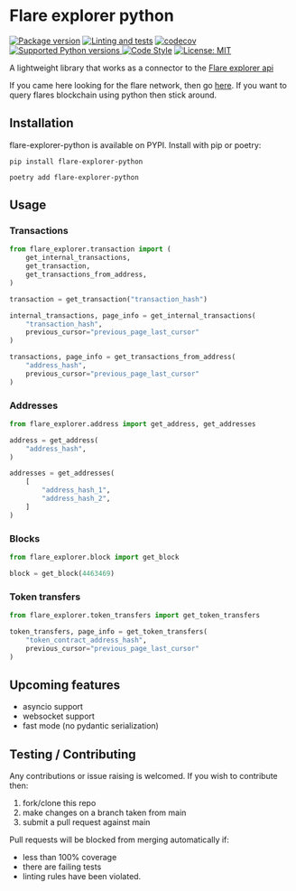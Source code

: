 # Flare explorer python
<a href="https://pypi.org/project/flare-explorer-python" target="_blank"><img src="https://img.shields.io/pypi/v/flare-explorer-python?color=%2334D058&label=pypi%20package" alt="Package version"></a>
[![Linting and tests](https://github.com/james-ecd/flare-explorer-python/actions/workflows/tests-and-linting.yml/badge.svg?branch=main)](https://github.com/james-ecd/flare-explorer-python/actions/workflows/tests-and-linting.yml)
[![codecov](https://codecov.io/gh/james-ecd/flare-explorer-python/branch/main/graph/badge.svg?token=XOBC0UK00V)](https://codecov.io/gh/james-ecd/flare-explorer-python)
<a href="https://pypi.org/project/flare-explorer-python" target="_blank">
    <img src="https://img.shields.io/pypi/pyversions/flare-explorer-python.svg?color=%2334D058" alt="Supported Python versions">
</a>
[![Code Style](https://img.shields.io/badge/code_style-black-black)](https://black.readthedocs.io/en/stable/)
[![License: MIT](https://img.shields.io/badge/License-MIT-yellow.svg)](https://opensource.org/licenses/MIT)

A lightweight library that works as a connector to the [Flare explorer api](https://flare-explorer.flare.network/graphiql)

If you came here looking for the flare network, then go [here](https://flare.network/). If you want to query flares blockchain using python then stick around.

## Installation
flare-explorer-python is available on PYPI. Install with pip or poetry:

```
pip install flare-explorer-python
```
```
poetry add flare-explorer-python
```

## Usage
### Transactions
``` python
from flare_explorer.transaction import (
    get_internal_transactions,
    get_transaction,
    get_transactions_from_address,
)

transaction = get_transaction("transaction_hash")

internal_transactions, page_info = get_internal_transactions(
    "transaction_hash",
    previous_cursor="previous_page_last_cursor"
)

transactions, page_info = get_transactions_from_address(
    "address_hash",
    previous_cursor="previous_page_last_cursor"
)
```

### Addresses
``` python
from flare_explorer.address import get_address, get_addresses

address = get_address(
    "address_hash",
)

addresses = get_addresses(
    [
        "address_hash_1",
        "address_hash_2",
    ]
)
```

### Blocks
``` python
from flare_explorer.block import get_block

block = get_block(4463469)
```

### Token transfers
``` python
from flare_explorer.token_transfers import get_token_transfers

token_transfers, page_info = get_token_transfers(
    "token_contract_address_hash",
    previous_cursor="previous_page_last_cursor"
)
```

## Upcoming features
- asyncio support
- websocket support
- fast mode (no pydantic serialization)

## Testing / Contributing
Any contributions or issue raising is welcomed. If you wish to contribute then:
1. fork/clone this repo
2. make changes on a branch taken from main
3. submit a pull request against main

Pull requests will be blocked from merging automatically if:
- less than 100% coverage
- there are failing tests
- linting rules have been violated.
